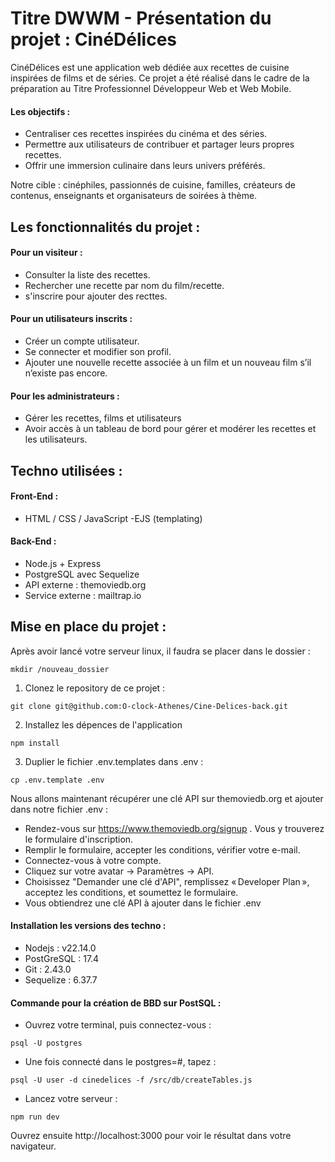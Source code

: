 # Titre DWWM - Présentation du projet : CinéDélices

CinéDélices est une application web dédiée aux recettes de cuisine inspirées de films et de séries. 
Ce projet a été réalisé dans le cadre de la préparation au Titre Professionnel Développeur Web et Web Mobile.


#### Les objectifs :
- Centraliser ces recettes inspirées du cinéma et des séries.
- Permettre aux utilisateurs de contribuer et partager  leurs propres recettes.
- Offrir une immersion culinaire dans leurs univers préférés.

Notre cible : cinéphiles, passionnés de cuisine, familles, créateurs de contenus, enseignants et organisateurs de soirées à thème.

## Les fonctionnalités du projet : 

#### Pour un visiteur :

- Consulter la liste des recettes.
- Rechercher une recette par nom du film/recette.
- s'inscrire pour ajouter des recttes.

#### Pour un utilisateurs inscrits : 

- Créer un compte utilisateur.
- Se connecter et modifier son profil.
- Ajouter une nouvelle recette associée à un film et un nouveau film s’il n’existe pas encore.

#### Pour les administrateurs : 

- Gérer les recettes, films et utilisateurs
- Avoir accès à un tableau de bord pour gérer et modérer les recettes et les utilisateurs.
  
## Techno utilisées :

#### Front-End :
- HTML / CSS / JavaScript
-EJS (templating)

#### Back-End :
- Node.js + Express
- PostgreSQL avec Sequelize 
- API externe : themoviedb.org 
- Service externe : mailtrap.io

## Mise en place du projet :

Après avoir lancé votre serveur linux, il faudra se placer dans le dossier : 

  ```
 mkdir /nouveau_dossier
  ```

1. Clonez le repository de ce projet : 
  ```
  git clone git@github.com:O-clock-Athenes/Cine-Delices-back.git
  ```
2. Installez les dépences de l'application
  ```
  npm install
  ```
3. Duplier le fichier .env.templates dans .env : 
```
cp .env.template .env
```
Nous allons maintenant récupérer une clé API sur themoviedb.org et ajouter dans notre fichier .env :

- Rendez-vous sur https://www.themoviedb.org/signup . Vous y trouverez le formulaire d'inscription.
- Remplir le formulaire, accepter les conditions, vérifier votre e-mail.
- Connectez-vous à votre compte.
- Cliquez sur votre avatar → Paramètres → API.
- Choisissez "Demander une clé d'API", remplissez « Developer Plan », acceptez les conditions, et soumettez le formulaire.
- Vous obtiendrez une clé API à ajouter dans le fichier .env 

#### Installation les versions des techno :

- Nodejs : v22.14.0
- PostGreSQL : 17.4
- Git : 2.43.0
- Sequelize : 6.37.7

#### Commande pour la création de BBD sur PostSQL :
-  Ouvrez votre terminal, puis connectez-vous :

```
psql -U postgres
```

- Une fois connecté dans le postgres=#, tapez :

```
psql -U user -d cinedelices -f /src/db/createTables.js
 ```

- Lancez votre serveur : 
```
npm run dev
```

Ouvrez ensuite http://localhost:3000 pour voir le résultat dans votre navigateur.